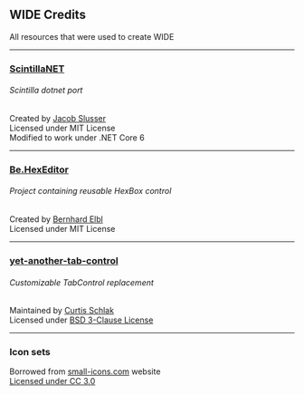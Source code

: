 ## WIDE Credits
All resources that were used to create WIDE
___
### [ScintillaNET](https://github.com/jacobslusser/ScintillaNET)
###### Scintilla dotnet port
Created by [Jacob Slusser](https://github.com/jacobslusser)  
Licensed under MIT License  
Modified to work under .NET Core 6
___
### [Be.HexEditor](https://sourceforge.net/projects/hexbox/)
###### Project containing reusable HexBox control
Created by [Bernhard Elbl](https://sourceforge.net/u/bernhardelbl/profile/)  
Licensed under MIT License  
___
### [yet-another-tab-control](https://github.com/realistschuckle/yet-another-tab-control/)
###### Customizable TabControl replacement
Maintained by [Curtis Schlak](https://github.com/realistschuckle)  
Licensed under [BSD 3-Clause License](https://github.com/realistschuckle/yet-another-tab-control/blob/master/License.txt)  
___
### Icon sets
Borrowed from [small-icons.com]() website  
[Licensed under CC 3.0](http://www.small-icons.com/packs/free-license.htm)